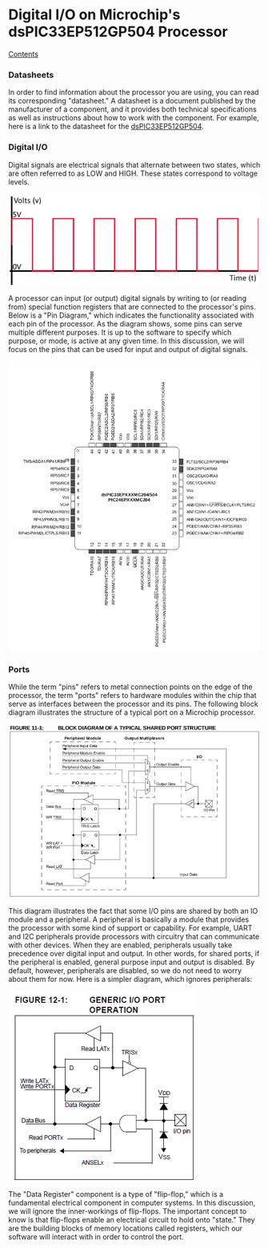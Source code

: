 # Digital I/O on Microchip's dsPIC33EP512GP504 Processor

[Contents](../contents.md)

### Datasheets

In order to find information about the processor you are using, you can read its
corresponding "datasheet."  A datasheet is a document published by the
manufacturer of a component, and it provides both technical specifications as
well as instructions about how to work with the component.  For example, here is
a link to the datasheet for the
[dsPIC33EP512GP504](https://www.microchip.com/wwwproducts/en/dsPIC33EP512GP504).

### Digital I/O

Digital signals are electrical signals that alternate between two states, which
are often referred to as LOW and HIGH.  These states correspond to voltage
levels.

![waveform](waveform.jpg)

A processor can input (or output) digital signals by writing to (or reading
from) special function registers that are connected to the processor's pins.
Below is a "Pin Diagram," which indicates the functionality associated with each
pin of the processor.  As the diagram shows, some pins can serve multiple
different purposes.  It is up to the software to specify which purpose, or mode,
is active at any given time.  In this discussion, we will focus on the pins that
can be used for input and output of digital signals.

![pinout](pinout.jpg)

### Ports

While the term "pins" refers to metal connection points on the edge of the
processor, the term "ports" refers to hardware modules within the chip that serve
as interfaces between the processor and its pins.  The following block diagram
illustrates the structure of a typical port on a Microchip processor.

![port](port.jpg)

This diagram illustrates the fact that some I/O pins are shared by both an IO
module and a peripheral.  A peripheral is basically a module that provides the
processor with some kind of support or capability.  For example, UART and I2C
peripherals provide processors with circuitry that can communicate with other
devices. When they are enabled, peripherals usually take precedence over digital
input and output.  In other words, for shared ports, if the peripheral is
enabled, general purpose input and output is disabled.  By default, however,
peripherals are disabled, so we do not need to worry about them for now.  Here
is a simpler diagram, which ignores peripherals:

![simple port](simple_port.jpg)

The "Data Register" component is a type of "flip-flop," which is a fundamental
electrical component in computer systems.  In this discussion, we will ignore
the inner-workings of flip-flops.  The important concept to know is that
flip-flops enable an electrical circuit to hold onto "state."  They are the
building blocks of memory locations called registers, which our software will
interact with in order to control the port.
